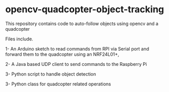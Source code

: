 # opencv-quadcopter-object-tracking
This repository contains code to auto-follow objects using opencv and a quadcopter

Files include.

1- An Arduino sketch to read commands from RPI via Serial port and forward them to the quadcopter using an NRF24L01+,

2- A Java based UDP client to send commands to the Raspberry Pi

3- Python script to handle object detection

3- Python class for quadcopter related operations
